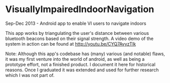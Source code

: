 # VisuallyImpairedIndoorNavigation
Sep-Dec 2013 - Android app to enable VI users to navigate indoors

This app works by triangulating the user's distance between various bluetooth beacons based on their signal strength.
A video demo of the system in action can be found at http://youtu.be/CYQ7AvyzTlk

Note: Although this app's codebase has (many) various (and notable) flaws, it was my first venture into the world of android, 
as well as being a prototype effort, not a finished product.  I document it here for historical reasons. Once I graduated it 
was extended and used for further research which I was not part of.  


